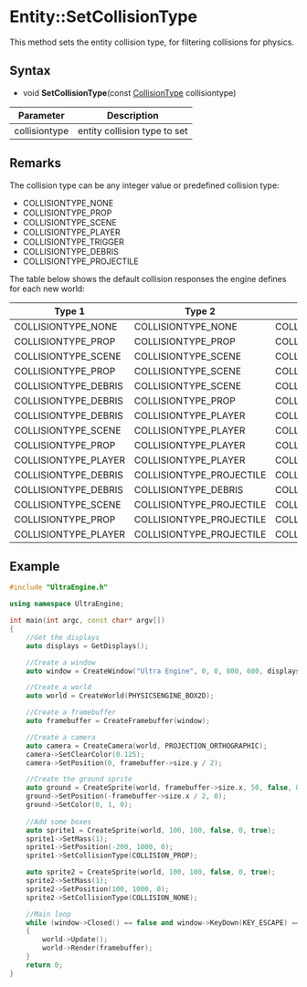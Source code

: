 # Entity::SetCollisionType

This method sets the entity collision type, for filtering collisions for physics.

## Syntax
- void **SetCollisionType**(const [CollisionType](Constants.md) collisiontype)

| Parameter | Description |
|---|---|
| collisiontype | entity collision type to set |

## Remarks

The collision type can be any integer value or predefined collision type:
- COLLISIONTYPE_NONE
- COLLISIONTYPE_PROP
- COLLISIONTYPE_SCENE
- COLLISIONTYPE_PLAYER
- COLLISIONTYPE_TRIGGER
- COLLISIONTYPE_DEBRIS
- COLLISIONTYPE_PROJECTILE

The table below shows the default collision responses the engine defines for each new world:

| Type 1 | Type 2 | Response |
|---|---|---|
| COLLISIONTYPE_NONE | COLLISIONTYPE_NONE | COLLISIONRESPONSE_NONE |
| COLLISIONTYPE_PROP | COLLISIONTYPE_PROP | COLLISIONRESPONSE_COLLIDE |
| COLLISIONTYPE_SCENE | COLLISIONTYPE_SCENE | COLLISIONRESPONSE_NONE |
| COLLISIONTYPE_PROP | COLLISIONTYPE_SCENE | COLLISIONRESPONSE_COLLIDE |
| COLLISIONTYPE_DEBRIS | COLLISIONTYPE_SCENE | COLLISIONRESPONSE_COLLIDE |
| COLLISIONTYPE_DEBRIS | COLLISIONTYPE_PROP | COLLISIONRESPONSE_COLLIDE |
| COLLISIONTYPE_DEBRIS | COLLISIONTYPE_PLAYER | COLLISIONRESPONSE_NONE |
| COLLISIONTYPE_SCENE | COLLISIONTYPE_PLAYER | COLLISIONRESPONSE_COLLIDE |
| COLLISIONTYPE_PROP | COLLISIONTYPE_PLAYER | COLLISIONRESPONSE_COLLIDE |
| COLLISIONTYPE_PLAYER | COLLISIONTYPE_PLAYER | COLLISIONRESPONSE_COLLIDE |
| COLLISIONTYPE_DEBRIS | COLLISIONTYPE_PROJECTILE | COLLISIONRESPONSE_NONE |
| COLLISIONTYPE_DEBRIS | COLLISIONTYPE_DEBRIS | COLLISIONRESPONSE_NONE |
| COLLISIONTYPE_SCENE | COLLISIONTYPE_PROJECTILE | COLLISIONRESPONSE_COLLIDE |
| COLLISIONTYPE_PROP | COLLISIONTYPE_PROJECTILE | COLLISIONRESPONSE_COLLIDE |
| COLLISIONTYPE_PLAYER | COLLISIONTYPE_PROJECTILE | COLLISIONRESPONSE_NONE |

## Example

```c++
#include "UltraEngine.h"

using namespace UltraEngine;

int main(int argc, const char* argv[])
{
    //Get the displays
    auto displays = GetDisplays();

    //Create a window
    auto window = CreateWindow("Ultra Engine", 0, 0, 800, 600, displays[0], WINDOW_CENTER | WINDOW_TITLEBAR);

    //Create a world
    auto world = CreateWorld(PHYSICSENGINE_BOX2D);

    //Create a framebuffer
    auto framebuffer = CreateFramebuffer(window);

    //Create a camera    
    auto camera = CreateCamera(world, PROJECTION_ORTHOGRAPHIC);
    camera->SetClearColor(0.125);
    camera->SetPosition(0, framebuffer->size.y / 2);

    //Create the ground sprite
    auto ground = CreateSprite(world, framebuffer->size.x, 50, false, 0, true);
    ground->SetPosition(-framebuffer->size.x / 2, 0);
    ground->SetColor(0, 1, 0);
    
    //Add some boxes
    auto sprite1 = CreateSprite(world, 100, 100, false, 0, true);
    sprite1->SetMass(1);
    sprite1->SetPosition(-200, 1000, 0);
    sprite1->SetCollisionType(COLLISION_PROP);

    auto sprite2 = CreateSprite(world, 100, 100, false, 0, true);
    sprite2->SetMass(1);
    sprite2->SetPosition(100, 1000, 0);
    sprite2->SetCollisionType(COLLISION_NONE);

    //Main loop
    while (window->Closed() == false and window->KeyDown(KEY_ESCAPE) == false)
    {
        world->Update();
        world->Render(framebuffer);
    }
    return 0;
}
```
